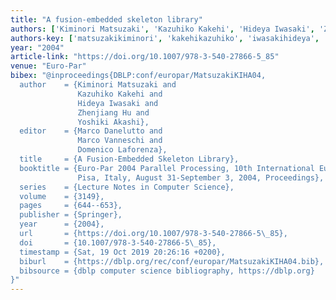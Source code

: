 ```yaml
---
title: "A fusion-embedded skeleton library"
authors: ['Kiminori Matsuzaki', 'Kazuhiko Kakehi', 'Hideya Iwasaki', 'Zhenjiang Hu', 'Yoshiki Akashi']
authors-key: ['matsuzakikiminori', 'kakehikazuhiko', 'iwasakihideya', 'huzhenjiang', 'akashiyoshiki']
year: "2004"
article-link: "https://doi.org/10.1007/978-3-540-27866-5_85"
venue: "Euro-Par"
bibex: "@inproceedings{DBLP:conf/europar/MatsuzakiKIHA04,
  author    = {Kiminori Matsuzaki and
               Kazuhiko Kakehi and
               Hideya Iwasaki and
               Zhenjiang Hu and
               Yoshiki Akashi},
  editor    = {Marco Danelutto and
               Marco Vanneschi and
               Domenico Laforenza},
  title     = {A Fusion-Embedded Skeleton Library},
  booktitle = {Euro-Par 2004 Parallel Processing, 10th International Euro-Par Conference,
               Pisa, Italy, August 31-September 3, 2004, Proceedings},
  series    = {Lecture Notes in Computer Science},
  volume    = {3149},
  pages     = {644--653},
  publisher = {Springer},
  year      = {2004},
  url       = {https://doi.org/10.1007/978-3-540-27866-5\_85},
  doi       = {10.1007/978-3-540-27866-5\_85},
  timestamp = {Sat, 19 Oct 2019 20:26:16 +0200},
  biburl    = {https://dblp.org/rec/conf/europar/MatsuzakiKIHA04.bib},
  bibsource = {dblp computer science bibliography, https://dblp.org}
}"
---
```

